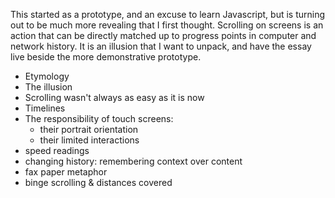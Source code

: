 This started as a prototype, and an excuse to learn Javascript, but is turning out to be much more revealing that I first thought. Scrolling on screens is an action that can be directly matched up to progress points in computer and network history. It is an illusion that I want to unpack, and have the essay live beside the more demonstrative prototype.

* Etymology
* The illusion
* Scrolling wasn't always as easy as it is now
* Timelines
* The responsibility of touch screens:
  * their portrait orientation
  * their limited interactions
* speed readings
* changing history: remembering context over content
* fax paper metaphor
* binge scrolling & distances covered
